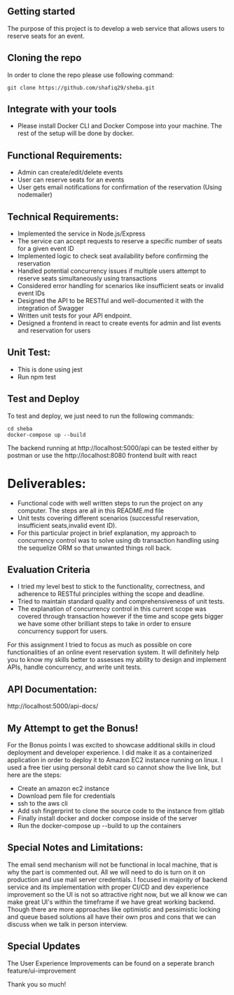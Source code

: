 ## Getting started

The purpose of this project is to develop a web service that allows users to reserve seats for an event.


## Cloning the repo

In order to clone the repo please use following command:

```
git clone https://github.com/shafiq29/sheba.git

```

## Integrate with your tools

- Please install Docker CLI and Docker Compose into your machine. The rest of the setup will be done by docker. 

## Functional Requirements:

- Admin can create/edit/delete events
- User can reserve seats for an events
- User gets email notifications for confirmation of the reservation (Using nodemailer)

## Technical Requirements:

- Implemented the service in Node.js/Express
- The service can accept requests to reserve a specific number of seats for a given event ID
- Implemented logic to check seat availability before confirming the reservation
- Handled potential concurrency issues if multiple users attempt to reserve seats simultaneously using transactions
- Considered error handling for scenarios like insufficient seats or invalid event IDs
- Designed the API to be RESTful and well-documented it with the integration of Swagger
- Written unit tests for your API endpoint.
- Designed a frontend in react to create events for admin and list events and reservation for users

## Unit Test:
- This is done using jest 
- Run npm test


## Test and Deploy

To test and deploy, we just need to run the following commands:

```
cd sheba
docker-compose up --build

```

The backend running at http://localhost:5000/api can be tested either by postman or use the http://localhost:8080 frontend built with react



# Deliverables:
- Functional code with well written steps to run the project on any computer. The steps are all in this README.md file
- Unit tests covering different scenarios (successful reservation, insufficient seats,invalid event ID).
- For this particular project in brief explanation, my approach to concurrency control was to solve using db transaction handling using the sequelize ORM so that unwanted things roll back.

## Evaluation Criteria

- I tried my level best to stick to the functionality, correctness, and adherence to RESTful principles withing the scope and deadline.
- Tried to maintain standard quality and comprehensiveness of unit tests.
- The explanation of concurrency control in this current scope was covered through transaction however if the time and scope gets bigger we have some other brilliant steps to take in order to ensure concurrency support for users.

For this assignment I tried to focus as much as possible on core functionalities of an online event reservation system. It will definitely help you to know my skills better to assesses my ability to design and implement APIs, handle concurrency, and write unit tests.

## API Documentation:

http://localhost:5000/api-docs/


## My Attempt to get the Bonus!

For the Bonus points I was excited to showcase additional skills in cloud deployment and developer experience. I did make it as a containerized application in order to deploy it to Amazon EC2 instance running on linux. I used a free tier using personal debit card so cannot show the live link, but here are the steps:

- Create an amazon ec2 instance 
- Download pem file for credentials
- ssh to the aws cli
- Add ssh fingerprint to clone the source code to the instance from gitlab
- Finally install docker and docker compose inside of the server
- Run the docker-compose up --build to up the containers


## Special Notes and Limitations:
The email send mechanism will not be functional in local machine, that is why the part is commented out. All we will need to do is turn on it on production and use mail server credentials. I focused in majority of backend service and its implementation with proper CI/CD and dev experience improvement so the UI is not so attractive right now, but we all know we can make great UI's within the timeframe if we have great working backend. Though there are more approaches like optimistic and pessimistic locking and queue based solutions all have their own pros and cons that we can discuss when we talk in person interview.

## Special Updates

The User Experience Improvements can be found on a seperate branch feature/ui-improvement



Thank you so much!